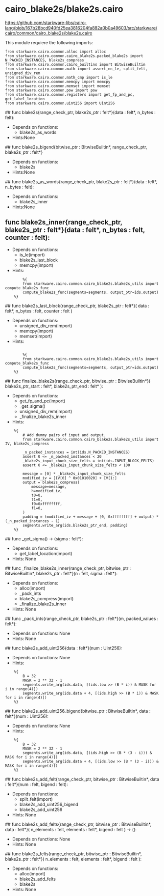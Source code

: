# cairo_blake2s/blake2s.cairo
https://github.com/starkware-libs/cairo-lang/blob/167b28bcd940fd25ea3816204fa882a0b0a49603/src/starkware/cairo/common/cairo_blake2s/blake2s.cairo

This module requiere the following imports:
```
from starkware.cairo.common.alloc import alloc
from starkware.cairo.common.cairo_blake2s.packed_blake2s import N_PACKED_INSTANCES, blake2s_compress
from starkware.cairo.common.cairo_builtins import BitwiseBuiltin
from starkware.cairo.common.math import assert_nn_le, split_felt, unsigned_div_rem
from starkware.cairo.common.math_cmp import is_le
from starkware.cairo.common.memcpy import memcpy
from starkware.cairo.common.memset import memset
from starkware.cairo.common.pow import pow
from starkware.cairo.common.registers import get_fp_and_pc, get_label_location
from starkware.cairo.common.uint256 import Uint256
```

## func blake2s{range_check_ptr, blake2s_ptr : felt*}(data : felt*, n_bytes : felt):
* Depends on functions: 
    * blake2s_as_words
* Hints:None 

## func blake2s_bigend{bitwise_ptr : BitwiseBuiltin*, range_check_ptr, blake2s_ptr : felt*}
* Depends on functions: 
    * blake2s
* Hints:None 

## func blake2s_as_words{range_check_ptr, blake2s_ptr : felt*}(data : felt*, n_bytes : felt):
* Depends on functions: 
    * blake2s_inner
* Hints:None 


## func blake2s_inner{range_check_ptr, blake2s_ptr : felt*}(data : felt*, n_bytes : felt, counter : felt):
* Depends on functions: 
    * is_le(import)
    * blake2s_last_block
    * memcpy(import)
* Hints:
```
        %{
        from starkware.cairo.common.cairo_blake2s.blake2s_utils import compute_blake2s_func
        compute_blake2s_func(segments=segments, output_ptr=ids.output)
    %}
```

## func blake2s_last_block{range_check_ptr, blake2s_ptr : felt*}(
    data : felt*, n_bytes : felt, counter : felt
)
* Depends on functions: 
    * unsigned_div_rem(import)
    * memcpy(import)
    * memset(import)
* Hints:
```

        %{
        from starkware.cairo.common.cairo_blake2s.blake2s_utils import compute_blake2s_func
        compute_blake2s_func(segments=segments, output_ptr=ids.output)
    %}
```

## func finalize_blake2s{range_check_ptr, bitwise_ptr : BitwiseBuiltin*}(
    blake2s_ptr_start : felt*, blake2s_ptr_end : felt*
):
* Depends on functions: 
    * get_fp_and_pc(import)
    * _get_sigma()
    * unsigned_div_rem(import)
    * _finalize_blake2s_inner
* Hints:
```
    %{
        # Add dummy pairs of input and output.
        from starkware.cairo.common.cairo_blake2s.blake2s_utils import IV, blake2s_compress

        _n_packed_instances = int(ids.N_PACKED_INSTANCES)
        assert 0 <= _n_packed_instances < 20
        _blake2s_input_chunk_size_felts = int(ids.INPUT_BLOCK_FELTS)
        assert 0 <= _blake2s_input_chunk_size_felts < 100

        message = [0] * _blake2s_input_chunk_size_felts
        modified_iv = [IV[0] ^ 0x01010020] + IV[1:]
        output = blake2s_compress(
            message=message,
            h=modified_iv,
            t0=0,
            t1=0,
            f0=0xffffffff,
            f1=0,
        )
        padding = (modified_iv + message + [0, 0xffffffff] + output) * (_n_packed_instances - 1)
        segments.write_arg(ids.blake2s_ptr_end, padding)
    %}
```

## func _get_sigma() -> (sigma : felt*):
* Depends on functions: 
    * get_label_location(import)
* Hints: None

## func _finalize_blake2s_inner{range_check_ptr, bitwise_ptr : BitwiseBuiltin*, blake2s_ptr : felt*}(n : felt, sigma : felt*):
* Depends on functions: 
    * alloc(import)
    * _pack_ints
    * blake2s_compress(import)
    * _finalize_blake2s_inner
* Hints: None

## func _pack_ints{range_check_ptr, blake2s_ptr : felt*}(m, packed_values : felt*):
* Depends on functions: None
* Hints: None

## func blake2s_add_uint256{data : felt*}(num : Uint256):
* Depends on functions: None
* Hints:
```
    %{
        B = 32
        MASK = 2 ** 32 - 1
        segments.write_arg(ids.data, [(ids.low >> (B * i)) & MASK for i in range(4)])
        segments.write_arg(ids.data + 4, [(ids.high >> (B * i)) & MASK for i in range(4)])
    %}
```

## func blake2s_add_uint256_bigend{bitwise_ptr : BitwiseBuiltin*, data : felt*}(num : Uint256):
* Depends on functions: None
* Hints:
```
    %{
        B = 32
        MASK = 2 ** 32 - 1
        segments.write_arg(ids.data, [(ids.high >> (B * (3 - i))) & MASK for i in range(4)])
        segments.write_arg(ids.data + 4, [(ids.low >> (B * (3 - i))) & MASK for i in range(4)])
    %}
```

## func blake2s_add_felt{range_check_ptr, bitwise_ptr : BitwiseBuiltin*, data : felt*}(num : felt, bigend : felt):
* Depends on functions: 
    * split_felt(import)
    * blake2s_add_uint256_bigend
    * blake2s_add_uint256
* Hints: None

## func blake2s_add_felts{range_check_ptr, bitwise_ptr : BitwiseBuiltin*, data : felt*}(
    n_elements : felt, elements : felt*, bigend : felt
) -> ():
* Depends on functions: None
* Hints: None

## func blake2s_felts{range_check_ptr, bitwise_ptr : BitwiseBuiltin*, blake2s_ptr : felt*}(
    n_elements : felt, elements : felt*, bigend : felt
):
* Depends on functions: 
    * alloc(import)
    * blake2s_add_felts
    * blake2s
* Hints: None
